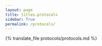 ```yaml
---
layout: page
title: titles.protocols
sidebar: True
permalink: /protocols/
---
```


{% translate_file protocols/protocols.md %}